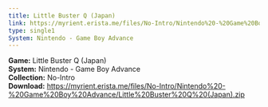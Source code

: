 ```yaml
---
title: Little Buster Q (Japan)
link: https://myrient.erista.me/files/No-Intro/Nintendo%20-%20Game%20Boy%20Advance/Little%20Buster%20Q%20(Japan).zip
type: single1
System: Nintendo - Game Boy Advance
---
```

<b>Game:</b> Little Buster Q (Japan)<br>
<b>System:</b> Nintendo - Game Boy Advance<br>
<b>Collection:</b> No-Intro<br>
<b>Download:</b> https://myrient.erista.me/files/No-Intro/Nintendo%20-%20Game%20Boy%20Advance/Little%20Buster%20Q%20(Japan).zip